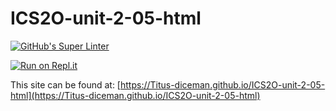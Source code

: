 # ICS2O-unit-2-05-html

[![GitHub's Super Linter](https://github.com/Titus-diceman/ICS2O-unit-2-05-html/workflows/GitHub's%20Super%20Linter/badge.svg)](https://github.com/Titus-diceman/ICS2O-unit-2-05-html/actions)

[![Run on Repl.it](https://repl.it/badge/github/Titus-diceman/ICS2O-unit-2-05-html)](https://repl.it/github/Titus-diceman/ICS2O-unit-2-05-html)

This site can be found at: [https://Titus-diceman.github.io/ICS2O-unit-2-05-html](https://Titus-diceman.github.io/ICS2O-unit-2-05-html)

